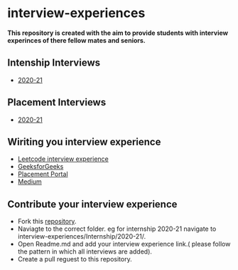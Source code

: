 # interview-experiences
**This repository is created with the aim to provide students with interview experinces of there fellow mates and seniors.**

## Intenship Interviews
* [2020-21](/Internship/2020-21/)

## Placement Interviews
* [2020-21]()

## Wiriting you interview experience
* [Leetcode interview experience](https://leetcode.com/discuss/interview-experience)
* [GeeksforGeeks](https://www.geeksforgeeks.org/write-interview-experience/)
* [Placement Portal](http://placements.mnit.ac.in/interview-experiences)
* [Medium](https://help.medium.com/hc/en-us/articles/225168768-Write-a-post)

## Contribute your interview experience
* Fork this [repository](https://github.com/Codeshows/interview-experiences/).
* Naviagte to the correct folder. eg for internship 2020-21 navigate to interview-experiences/Internship/2020-21/.
* Open Readme.md and add your interview experience link.( please follow the pattern in which all interviews are added).
* Create a pull reguest to this repository.




